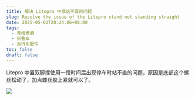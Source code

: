 ```yaml
---
title: 解决 Litepro 中撑站不直的问题
slug: Resolve the issue of the Litepro stand not standing straight
date: 2025-05-02T20:24:06+08:00
tags:
  - 青梅煮酒
  - 折叠车
  - 自行车配件
toc: false
draft: false
---
```


Litepro 中置双脚撑使用一段时间后出现停车时站不直的问题，原因是底部这个螺丝松动了，加点螺丝胶上紧就可以了。

![](https://raw.githubusercontent.com/xbot/image-hosting/master/blog/20250502202605000-ab570a45bbfba14b063c6375a8f4db3a.avif)